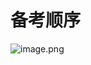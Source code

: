#  备考顺序



![image.png](https://p1-juejin.byteimg.com/tos-cn-i-k3u1fbpfcp/d940cf15599748cb9e8f5e13f25951ad~tplv-k3u1fbpfcp-watermark.image?)